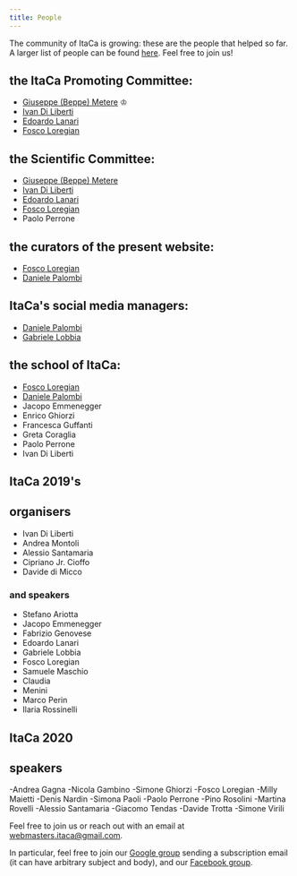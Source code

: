 ```yaml
---
title: People
---
```

The community of ItaCa is growing: these are the people that helped so far. A larger list of people can be found <a href="../pages/loca.html">here</a>. Feel free to join us!

## the ItaCa Promoting Committee:
<div id="pc"></div>

- <a href="http://math.unipa.it/metere" target="_blank">Giuseppe (Beppe) Metere</a> ♔
- <a href="http://diliberti.github.io" target="_blank">Ivan Di Liberti</a>
- <a href="https://edolana.github.io" target="_blank">Edoardo Lanari</a>
- <a href="http://tetrapharmakon.github.io" target="_blank">Fosco Loregian</a>

## the Scientific Committee:
<div id="sc"></div>

- <a href="http://math.unipa.it/metere" target="_blank">Giuseppe (Beppe) Metere</a>
- <a href="http://diliberti.github.io" target="_blank">Ivan Di Liberti</a>
- <a href="https://edolana.github.io" target="_blank">Edoardo Lanari</a>
- <a href="http://tetrapharmakon.github.io" target="_blank">Fosco Loregian</a>
- Paolo Perrone

## the curators of the present website:
<div id="web"></div>

- <a href="http://tetrapharmakon.github.io" target="_blank">Fosco Loregian</a>
- <a href="">Daniele Palombi</a>

## ItaCa's social media managers:
<div id="smm"></div>

- <a href="">Daniele Palombi</a>
- <a href="">Gabriele Lobbia</a>

## the school of ItaCa:
<div id="school"></div>

- <a href="http://tetrapharmakon.github.io" target="_blank">Fosco Loregian</a>
- <a href="">Daniele Palombi</a>
- Jacopo Emmenegger
- Enrico Ghiorzi
- Francesca Guffanti
- Greta Coraglia
- Paolo Perrone
- Ivan Di Liberti

## ItaCa 2019's

## organisers

- Ivan Di Liberti
- Andrea Montoli
- Alessio Santamaria
- Cipriano Jr. Cioffo
- Davide di Micco

### and speakers

- Stefano Ariotta
- Jacopo Emmenegger
- Fabrizio Genovese
- Edoardo Lanari
- Gabriele Lobbia
- Fosco Loregian
- Samuele Maschio
- Claudia 
- Menini
- Marco Perin
- Ilaria Rossinelli

## ItaCa 2020

## speakers

 -Andrea Gagna
 -Nicola Gambino
 -Simone Ghiorzi
 -Fosco Loregian
 -Milly Maietti
 -Denis Nardin
 -Simona Paoli
 -Paolo Perrone
 -Pino Rosolini
 -Martina Rovelli
 -Alessio Santamaria
 -Giacomo Tendas
 -Davide Trotta
 -Simone Virili


Feel free to join us or reach out with an email at [webmasters.itaca@gmail.com](mailto:webmasters.itaca@gmail.com). 

In particular, feel free to join our [Google group](mailto:progettoitaca+subscribe@googlegroups.com) sending a subscription email (it can have arbitrary subject and body), and our [Facebook group](https://www.facebook.com/groups/507590330041282/).
